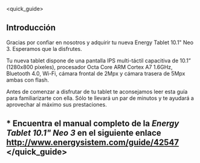 ﻿<quick_guide>
## Introducción

Gracias por confiar en nosotros y adquirir tu nueva Energy Tablet 10.1" Neo 3. Esperamos que la disfrutes.

Tu nueva tablet dispone de una pantalla IPS multi-táctil capacitiva de 10.1” (1280x800 píxeles), procesador Octa Core ARM Cortex A7 1.6GHz, Bluetooth 4.0, Wi-Fi, cámara frontal de 2Mpx y cámara trasera de 5Mpx ambas con flash.

Antes de comenzar a disfrutar de tu tablet te aconsejamos leer esta guía para familiarizarte con ella. Sólo te llevará un par de minutos y te ayudará a aprovechar al máximo sus prestaciones.

## <unique> * Encuentra el manual completo de la *Energy Tablet 10.1" Neo 3* en el siguiente enlace  http://www.energysistem.com/guide/42547 </unique> </quick_guide>


